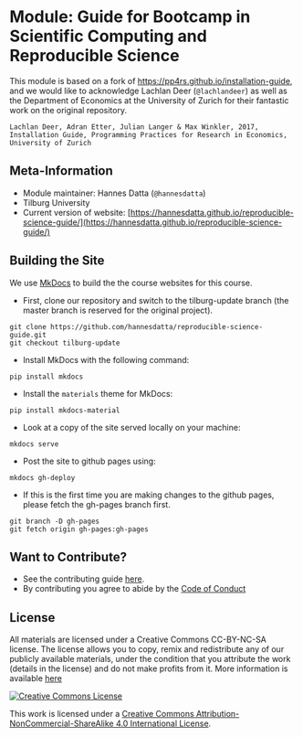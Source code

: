 # Module: Guide for Bootcamp in Scientific Computing and Reproducible Science

This module is based on a fork of https://pp4rs.github.io/installation-guide,
and we would like to acknowledge Lachlan Deer (`@lachlandeer`) as well as the
Department of Economics at the University of Zurich for their fantastic work
on the original repository.

```
Lachlan Deer, Adran Etter, Julian Langer & Max Winkler, 2017, Installation Guide, Programming Practices for Research in Economics, University of Zurich
```

## Meta-Information

*   Module maintainer: Hannes Datta (`@hannesdatta`)
*   Tilburg University
*   Current version of website: [https://hannesdatta.github.io/reproducible-science-guide/](https://hannesdatta.github.io/reproducible-science-guide/)

## Building the Site

We use [MkDocs]() to build the the course websites for this course.

* First, clone our repository and switch to the tilburg-update branch (the master branch is reserved for the original project).
```{.bash}
git clone https://github.com/hannesdatta/reproducible-science-guide.git
git checkout tilburg-update
```

* Install MkDocs with the following command:
```{.bash, id:"j29ie3c7"}
pip install mkdocs
```

* Install the `materials` theme for MkDocs:
```{.bash}
pip install mkdocs-material
```

* Look at a copy of the site served locally on your machine:
```{.bash, id:"j29ie3c7"}
mkdocs serve
```
* Post the site to github pages using:
```{.bash, id:"j29ie3c7"}
mkdocs gh-deploy
```

* If this is the first time you are making changes to the github pages, please fetch the gh-pages branch first.
```{.bash}
git branch -D gh-pages
git fetch origin gh-pages:gh-pages
```

## Want to Contribute?

* See the contributing guide [here](CONTRIBUTING.md).
* By contributing you agree to abide by the [Code of Conduct](CONDUCT.md)

## License

All materials are licensed under a Creative Commons CC-BY-NC-SA license. The license allows you to copy, remix and redistribute any of our publicly available materials, under the condition that you attribute the work (details in the license) and do not make profits from it. More information is available [here](LICENSE.md)

<a rel="license" href="http://creativecommons.org/licenses/by-nc-sa/4.0/"><img alt="Creative Commons License" style="border-width:0" src="https://i.creativecommons.org/l/by-nc-sa/4.0/88x31.png" /></a><br />

This work is licensed under a <a rel="license" href="http://creativecommons.org/licenses/by-nc-sa/4.0/">Creative Commons Attribution-NonCommercial-ShareAlike 4.0 International License</a>.
